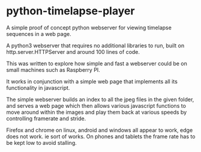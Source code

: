 # python-timelapse-player
A simple proof of concept python webserver for viewing timelapse sequences in a web page.

A python3 webserver that requires no additional libraries to run, built on http.server.HTTPServer and around 100 lines of code.

This was written to explore how simple and fast a webserver could be on small machines such as Raspberry PI.

It works in conjunction with a simple web page that implements all its functionality in javascript.

The simple webserver builds an index to all the jpeg files in the given folder, and serves a web page which then allows various javascript functions to move around within the images and play them back at various speeds by controlling framerate and stride.

Firefox and chrome on linux, android and windows all appear to work, edge does not work. ie sort of works. On phones and tablets the frame rate has to be kept low to avoid stalling.
